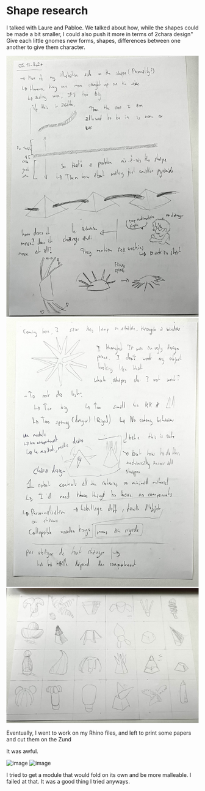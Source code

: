 # Shape research


I talked with Laure and Pabloe. We talked about how, while the shapes could be made a bit smaller, I could also push it more in terms of 2chara design"
Give each little gnomes new forms, shapes, differences between one another to give them character.

![image](img/notes1.jpg)
![image](img/notes2.jpg)
![image](img/notes3.jpg)

Eventually, I went to work on my Rhino files, and left to print some papers and cut them on the Zund

It was awful.

![image](img/laser1.jpg)
![image](img/laser2.jpg)

I tried to get a module that would fold on its own and be more malleable. I failed at that. It was a good thing I tried anyways.